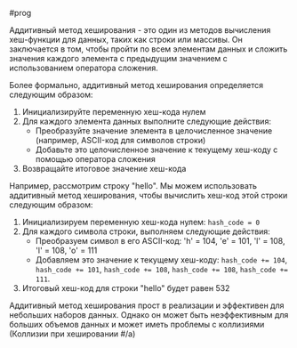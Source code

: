 #prog 

Аддитивный метод хеширования - это один из методов вычисления хеш-функции для данных, таких как строки или массивы. Он заключается в том, чтобы пройти по всем элементам данных и сложить значения каждого элемента с предыдущим значением с использованием оператора сложения.

Более формально, аддитивный метод хеширования определяется следующим образом:

1.  Инициализируйте переменную хеш-кода нулем
2.  Для каждого элемента данных выполните следующие действия:
    - Преобразуйте значение элемента в целочисленное значение (например, ASCII-код для символов строки)
    - Добавьте это целочисленное значение к текущему хеш-коду с помощью оператора сложения
3.  Возвращайте итоговое значение хеш-кода

Например, рассмотрим строку "hello". Мы можем использовать аддитивный метод хеширования, чтобы вычислить хеш-код этой строки следующим образом:

1.  Инициализируем переменную хеш-кода нулем: `hash_code = 0`
2.  Для каждого символа строки, выполняем следующие действия:
    - Преобразуем символ в его ASCII-код: 'h' = 104, 'e' = 101, 'l' = 108, 'l' = 108, 'o' = 111
    - Добавляем это значение к текущему хеш-коду: `hash_code += 104`, `hash_code += 101`, `hash_code += 108`, `hash_code += 108`, `hash_code += 111`.
3.  Итоговый хеш-код для строки "hello" будет равен 532

Аддитивный метод хеширования прост в реализации и эффективен для небольших наборов данных. Однако он может быть неэффективным для больших объемов данных и может иметь проблемы с коллизиями (Коллизии при хешировании  #/a)